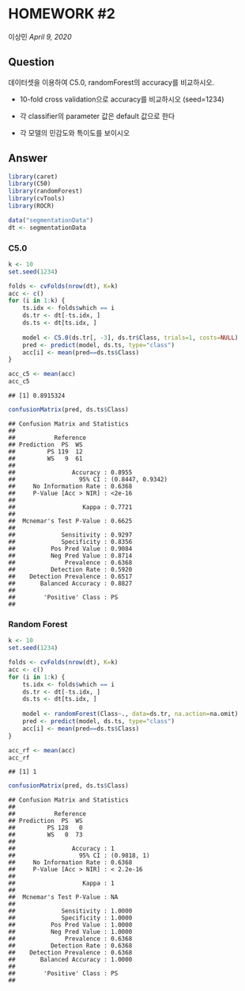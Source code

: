 HOMEWORK \#2
================
이상민
*April 9, 2020*

## Question

데이터셋을 이용하여 C5.0, randomForest의 accuracy를 비교하시오.

  - 10-fold cross validation으로 accuracy를 비교하시오 (seed=1234)

  - 각 classifier의 parameter 값은 default 값으로 한다

  - 각 모델의 민감도와 특이도를 보이시오

## Answer

``` r
library(caret)
library(C50)
library(randomForest)
library(cvTools)
library(ROCR)

data("segmentationData")
dt <- segmentationData
```

### C5.0

``` r
k <- 10
set.seed(1234)

folds <- cvFolds(nrow(dt), K=k)
acc <- c()
for (i in 1:k) {
    ts.idx <- folds$which == i
    ds.tr <- dt[-ts.idx, ]
    ds.ts <- dt[ts.idx, ]
    
    model <- C5.0(ds.tr[, -3], ds.tr$Class, trials=1, costs=NULL)
    pred <- predict(model, ds.ts, type="class")
    acc[i] <- mean(pred==ds.ts$Class)
}

acc_c5 <- mean(acc)
acc_c5
```

    ## [1] 0.8915324

``` r
confusionMatrix(pred, ds.ts$Class)
```

    ## Confusion Matrix and Statistics
    ## 
    ##           Reference
    ## Prediction  PS  WS
    ##         PS 119  12
    ##         WS   9  61
    ##                                           
    ##                Accuracy : 0.8955          
    ##                  95% CI : (0.8447, 0.9342)
    ##     No Information Rate : 0.6368          
    ##     P-Value [Acc > NIR] : <2e-16          
    ##                                           
    ##                   Kappa : 0.7721          
    ##                                           
    ##  Mcnemar's Test P-Value : 0.6625          
    ##                                           
    ##             Sensitivity : 0.9297          
    ##             Specificity : 0.8356          
    ##          Pos Pred Value : 0.9084          
    ##          Neg Pred Value : 0.8714          
    ##              Prevalence : 0.6368          
    ##          Detection Rate : 0.5920          
    ##    Detection Prevalence : 0.6517          
    ##       Balanced Accuracy : 0.8827          
    ##                                           
    ##        'Positive' Class : PS              
    ## 

### Random Forest

``` r
k <- 10
set.seed(1234)

folds <- cvFolds(nrow(dt), K=k)
acc <- c()
for (i in 1:k) {
    ts.idx <- folds$which == i
    ds.tr <- dt[-ts.idx, ]
    ds.ts <- dt[ts.idx, ]
    
    model <- randomForest(Class~., data=ds.tr, na.action=na.omit)
    pred <- predict(model, ds.ts, type="class")
    acc[i] <- mean(pred==ds.ts$Class)
}

acc_rf <- mean(acc)
acc_rf
```

    ## [1] 1

``` r
confusionMatrix(pred, ds.ts$Class)
```

    ## Confusion Matrix and Statistics
    ## 
    ##           Reference
    ## Prediction  PS  WS
    ##         PS 128   0
    ##         WS   0  73
    ##                                      
    ##                Accuracy : 1          
    ##                  95% CI : (0.9818, 1)
    ##     No Information Rate : 0.6368     
    ##     P-Value [Acc > NIR] : < 2.2e-16  
    ##                                      
    ##                   Kappa : 1          
    ##                                      
    ##  Mcnemar's Test P-Value : NA         
    ##                                      
    ##             Sensitivity : 1.0000     
    ##             Specificity : 1.0000     
    ##          Pos Pred Value : 1.0000     
    ##          Neg Pred Value : 1.0000     
    ##              Prevalence : 0.6368     
    ##          Detection Rate : 0.6368     
    ##    Detection Prevalence : 0.6368     
    ##       Balanced Accuracy : 1.0000     
    ##                                      
    ##        'Positive' Class : PS         
    ##
